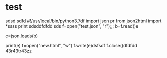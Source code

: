 # test
sdsd
sdfd
#!/usr/local/bin/python3.7df
import json pr
from json2html import *ssss
print sdsddfdfdd
sds
f=open("test.json", "r");;;
b=f.read()e

c=json.loads(b)




print(e)
f=open("new.html", "w")
f.write(e)dsfsdf
f.close()dfdfdd
43r43tr43zz

